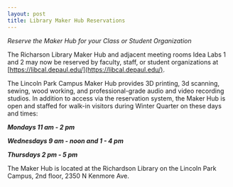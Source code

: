 ```yaml
---
layout: post
title: Library Maker Hub Reservations
---
```


*Reserve the Maker Hub for your Class or Student Organization*  

The Richarson Library Maker Hub and adjacent meeting rooms Idea Labs 1 and 2 may now be reserved by faculty, staff, or student organizations at [https://libcal.depaul.edu/](https://libcal.depaul.edu/).

 
The Lincoln Park Campus Maker Hub provides 3D printing, 3d scanning, sewing, wood working, and professional-grade audio and video recording studios.  In addition to access via the reservation system, the Maker Hub is open and staffed for walk-in visitors during Winter Quarter on these days and times: 

***Mondays 11 am - 2 pm***

***Wednesdays 9 am - noon and 1 - 4 pm***

***Thursdays 2 pm - 5 pm***


The Maker Hub is located at the Richardson Library on the Lincoln Park Campus, 2nd floor, 2350 N Kenmore Ave.


  

